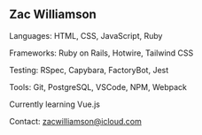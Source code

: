 ## Zac Williamson

Languages: HTML, CSS, JavaScript, Ruby

Frameworks: Ruby on Rails, Hotwire, Tailwind CSS

Testing: RSpec, Capybara, FactoryBot, Jest

Tools: Git, PostgreSQL, VSCode, NPM, Webpack

Currently learning Vue.js

Contact: zacwilliamson@icloud.com
